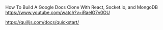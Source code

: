 
How To Build A Google Docs Clone With React, Socket.io, and MongoDB
https://www.youtube.com/watch?v=iRaelG7v0OU

https://quilljs.com/docs/quickstart/
